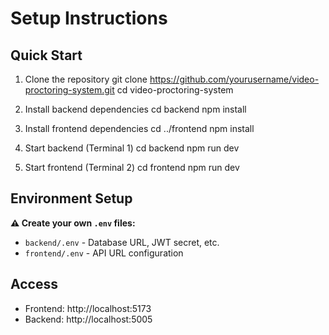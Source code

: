 # Setup Instructions

## Quick Start

1. Clone the repository
git clone https://github.com/yourusername/video-proctoring-system.git
cd video-proctoring-system

2. Install backend dependencies
cd backend
npm install

3. Install frontend dependencies
cd ../frontend
npm install

4. Start backend (Terminal 1)
cd backend
npm run dev

5. Start frontend (Terminal 2)
cd frontend
npm run dev


## Environment Setup
**⚠️ Create your own `.env` files:**
- `backend/.env` - Database URL, JWT secret, etc.
- `frontend/.env` - API URL configuration

## Access
- Frontend: http://localhost:5173
- Backend: http://localhost:5005
